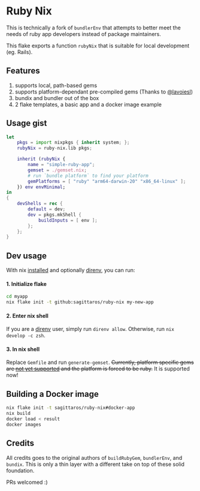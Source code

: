 # Ruby Nix

This is technically a fork of `bundlerEnv` that attempts to better meet the needs of ruby app developers instead of package maintainers.

This flake exports a function `rubyNix` that is suitable for local development (eg. Rails).

## Features

1. supports local, path-based gems
2. supports platform-dependant pre-compiled gems (Thanks to [@lavoiesl](https://github.com/nix-community/bundix/pull/68))
3. bundix and bundler out of the box
4. 2 flake templates, a basic app and a docker image example

## Usage gist

``` nix
let
    pkgs = import nixpkgs { inherit system; };
    rubyNix = ruby-nix.lib pkgs;

    inherit (rubyNix {
        name = "simple-ruby-app";
        gemset = ./gemset.nix;
        # run `bundle platform` to find your platform
        gemPlatforms = [ "ruby" "arm64-darwin-20" "x86_64-linux" ];
    }) env envMinimal; 
in
{
    devShells = rec {
        default = dev;
        dev = pkgs.mkShell {
            buildInputs = [ env ];
        };
    };
}
```

## Dev usage

With nix [installed](/docs/nix-installation.md) and optionally [direnv](/docs/direnv.md), you can run:

#### 1. Initialize flake

``` sh
cd myapp
nix flake init -t github:sagittaros/ruby-nix my-new-app
```

#### 2. Enter nix shell

If you are a [direnv](/docs/direnv.md) user, simply run `direnv allow`. Otherwise, run `nix develop -c zsh`.

#### 3. In nix shell

Replace `Gemfile` and run `generate-gemset`. ~~Currently, platform specific gems are [not yet supported](https://github.com/NixOS/nixpkgs/blob/master/doc/languages-frameworks/ruby.section.md#platform-specific-gems) and the platform is forced to be ruby.~~ It is supported now! 

## Building a Docker image

``` sh
nix flake init -t sagittaros/ruby-nix#docker-app
nix build
docker load < result
docker images
```

## Credits

All credits goes to the original authors of `buildRubyGem`, `bundlerEnv`, and `bundix`. This is only a thin layer with a different take on top of these solid foundation.

PRs welcomed :)
